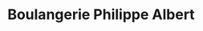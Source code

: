 ---
title: "Boulangerie Philippe Albert"
url: /verdun-sur-garonne/boulangerie-philippe-albert/
shop: Bäckerei
---